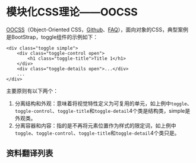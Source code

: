 # 模块化CSS理论——OOCSS

[OOCSS](http://oocss.org)（Object-Oriented CSS，[Github](https://github.com/stubbornella/oocss/wiki)、[FAQ](https://github.com/stubbornella/oocss/wiki/faq)），面向对象的CSS，典型案例是BootStrap，toggle组件的示例如下：

```
<div class="toggle simple">
    <div class="toggle-control open">
        <h1 class="toggle-title">Title 1</h1>
    </div>
    <div class="toggle-details open">...</div>
    ...
</div>
```

主要原则有以下两个：

1. 分离结构和外观：意味着将视觉特性定义为可复用的单元，如上例中`toggle`、`toggle-control`、`toggle-title`和`toggle-detail`4个类是结构类，simple是外观类。
2. 分离容器和内容：指的是不再将元素位置作为样式的限定词，如上例中`toggle`、`toggle-control`、`toggle-title`和`toggle-detail`4个类只是。

## 资料翻译列表
